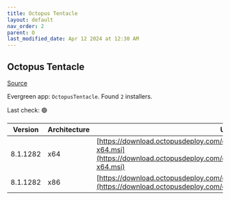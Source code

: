 ```yaml
---
title: Octopus Tentacle
layout: default
nav_order: 2
parent: O
last_modified_date: Apr 12 2024 at 12:30 AM
---
```


## Octopus Tentacle

[Source](https://octopus.com/)

Evergreen app: `OctopusTentacle`. Found `2` installers.

Last check: 🟢

| Version  | Architecture | URI                                                                                                                                                          |
| -------- | ------------ | ------------------------------------------------------------------------------------------------------------------------------------------------------------ |
| 8.1.1282 | x64          | [https://download.octopusdeploy.com/octopus/Octopus.Tentacle.8.1.1282-x64.msi](https://download.octopusdeploy.com/octopus/Octopus.Tentacle.8.1.1282-x64.msi) |
| 8.1.1282 | x86          | [https://download.octopusdeploy.com/octopus/Octopus.Tentacle.8.1.1282.msi](https://download.octopusdeploy.com/octopus/Octopus.Tentacle.8.1.1282.msi)         |
